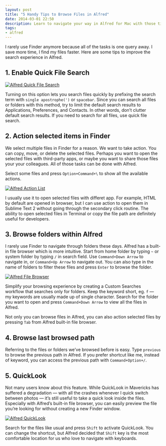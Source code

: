 ```yaml
---
layout: post
title: "5 Handy Tips to Browse Files in Alfred"
date: 2014-03-01 22:50
description: Learn to navigate your way in Alfred for Mac with those tips and become more productive while working.
tags:
- alfred
---
```


I rarely use Finder anymore because all of the tasks is one query away. I save more time, I find my files faster. Here are some tips to improve the search experience in Alfred.

<!--more-->

## 1. Enable Quick File Search

[ ![Alfred Quick File Search][img1] ](http://images.sayzlim.net/2014/03/alfred_file_search.jpg "Alfred Quick File Search")

[img1]: http://images.sayzlim.net/2014/03/alfred_file_search.jpg "Alfred Quick File Search"

Turning on this option lets you search files quickly by prefixing the search term with `single apostrophe(')` or `spacebar`. Since you can search all files or folders with this method, try to limit the default search results to Applications, Preferences, and Contacts.  In other words, don’t clutter default search results. If you need to search for all files, use quick file search.

## 2. Action selected items in Finder
We select multiple files in Finder for a reason. We want to take action. You can copy, move, or delete the selected files. Perhaps you want to open the selected files with third-party apps, or maybe you want to share those files your your colleagues. All of those tasks can be done with Alfred.

Select some files and press `Option+Command+\` to show all the available actions. 

[ ![Alfred Action List][img2] ](http://images.sayzlim.net/2014/03/alfred_action.jpg "Alfred Action List")

[img2]: http://images.sayzlim.net/2014/03/alfred_action.jpg "Alfred Action List"

I usually use it to open selected files with differet app. For example, HTML by default are opened in browser, but I can use action to open them in Sublime Text 2 without going through the secondary click routine. The ability to open selected files in Terminal or copy the file path are definitely useful for developers.

## 3. Browse folders within Alfred
I rarely use Finder to navigate through folders these days. Alfred has a built-in file browser which is more intuitive. Start from home folder by typing `~` or system folder by typing `/` in search field. Use `Command+Down Arrow` to navigate in,  or `Command+Up Arrow` to navigate out. You can also type in the name of folders to filter these files and press `Enter` to browse the folder.

[ ![Alfred File Browser][img3] ](http://images.sayzlim.net/2014/03/alfred_file_browser.jpg "Alfred File Browser")

[img3]: http://images.sayzlim.net/2014/03/alfred_file_browser.jpg "Alfred File Browser"

Simplify your browsing experience by creating a Custom Searches workflow that searches only for folders. Keep the keyword short, eg. `f` — my keywords are usually made up of single character. Search for the folder you want to open and press `Command+Down Arrow` to view all the files in Alfred.

Not only you can browse files in Alfred, you can also action selected files by pressing `Tab` from Alfred built-in file browser.

## 4. Browse last browsed path
Referring to the files or folders we’ve browsed before is easy. Type `previous` to browse the previous path in Alfred. If you prefer shortcut like me, instead of keyword, you can access the previous path with `Command+Option+/`. 

## 5. QuickLook
Not many users know about this feature. While QuickLook in Mavericks has suffered a degradation — with all the crashes whenever I quick switch between photos  — it’s still useful to take a quick look inside the files. Especially with Alfred’s built-in file browser, you can easily preview the file you’re looking for without creating a new Finder window.

[ ![Alfred QuickLook][img4] ](http://images.sayzlim.net/2014/03/alfred_quicklook.gif "Alfred QuickLook")

[img4]: http://images.sayzlim.net/2014/03/alfred_quicklook.gif "Alfred QuickLook"

Search for the files like usual and press `Shift` to activate QuickLook. You can change the shortcut, but Alfred decided that `Shift` key is the most comfortable location for us who love to navigate with keyboards.